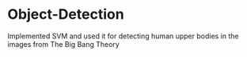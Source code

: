 # Object-Detection
Implemented SVM and used it for detecting human upper bodies in the images from The Big Bang Theory 
